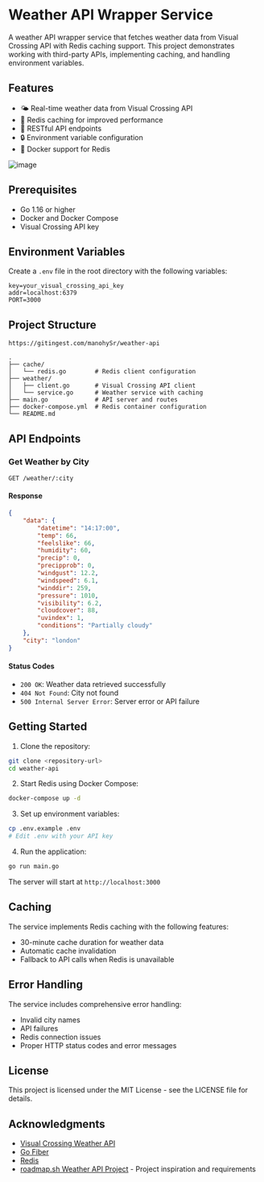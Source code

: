 # Weather API Wrapper Service

A weather API wrapper service that fetches weather data from Visual Crossing API with Redis caching support. This project demonstrates working with third-party APIs, implementing caching, and handling environment variables.

## Features

- 🌤️ Real-time weather data from Visual Crossing API
- 💾 Redis caching for improved performance
- 🚀 RESTful API endpoints
- 🔒 Environment variable configuration
- 🐳 Docker support for Redis

![image](https://github.com/user-attachments/assets/78f04cab-118f-457f-b52c-c5c87699361a)


## Prerequisites

- Go 1.16 or higher
- Docker and Docker Compose
- Visual Crossing API key

## Environment Variables

Create a `.env` file in the root directory with the following variables:

```env
key=your_visual_crossing_api_key
addr=localhost:6379
PORT=3000
```

## Project Structure
```
https://gitingest.com/manohySr/weather-api
```

```
.
├── cache/
│   └── redis.go        # Redis client configuration
├── weather/
│   ├── client.go       # Visual Crossing API client
│   └── service.go      # Weather service with caching
├── main.go             # API server and routes
├── docker-compose.yml  # Redis container configuration
└── README.md
```

## API Endpoints

### Get Weather by City

```http
GET /weather/:city
```

#### Response

```json
{
    "data": {
        "datetime": "14:17:00",
        "temp": 66,
        "feelslike": 66,
        "humidity": 60,
        "precip": 0,
        "precipprob": 0,
        "windgust": 12.2,
        "windspeed": 6.1,
        "winddir": 259,
        "pressure": 1010,
        "visibility": 6.2,
        "cloudcover": 88,
        "uvindex": 1,
        "conditions": "Partially cloudy"
    },
    "city": "london"
}
```

#### Status Codes

- `200 OK`: Weather data retrieved successfully
- `404 Not Found`: City not found
- `500 Internal Server Error`: Server error or API failure

## Getting Started

1. Clone the repository:
```bash
git clone <repository-url>
cd weather-api
```

2. Start Redis using Docker Compose:
```bash
docker-compose up -d
```

3. Set up environment variables:
```bash
cp .env.example .env
# Edit .env with your API key
```

4. Run the application:
```bash
go run main.go
```

The server will start at `http://localhost:3000`

## Caching

The service implements Redis caching with the following features:
- 30-minute cache duration for weather data
- Automatic cache invalidation
- Fallback to API calls when Redis is unavailable

## Error Handling

The service includes comprehensive error handling:
- Invalid city names
- API failures
- Redis connection issues
- Proper HTTP status codes and error messages

## License

This project is licensed under the MIT License - see the LICENSE file for details.

## Acknowledgments

- [Visual Crossing Weather API](https://www.visualcrossing.com/)
- [Go Fiber](https://gofiber.io/)
- [Redis](https://redis.io/)
- [roadmap.sh Weather API Project](https://roadmap.sh/projects/weather-api-wrapper-service) - Project inspiration and requirements 

